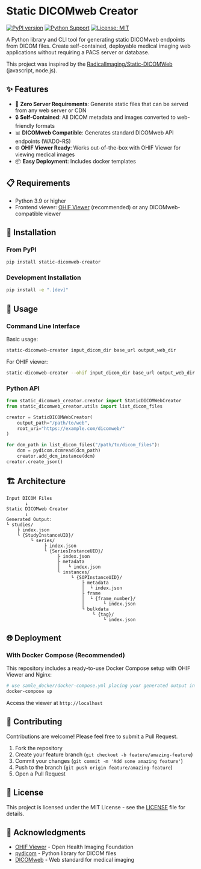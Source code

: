# Static DICOMweb Creator

[![PyPI version](https://badge.fury.io/py/static-dicomweb-creator.svg)](https://badge.fury.io/py/static-dicomweb-creator)
[![Python Support](https://img.shields.io/pypi/pyversions/static-dicomweb-creator.svg)](https://pypi.org/project/static-dicomweb-creator/)
[![License: MIT](https://img.shields.io/badge/License-MIT-yellow.svg)](https://opensource.org/licenses/MIT)

A Python library and CLI tool for generating static DICOMweb endpoints from DICOM files. Create self-contained, deployable medical imaging web applications without requiring a PACS server or database.

This project was inspired by the [RadicalImaging/Static-DICOMWeb](https://github.com/RadicalImaging/static-dicomweb) (javascript, node.js).

## ✨ Features

- 🚀 **Zero Server Requirements**: Generate static files that can be served from any web server or CDN
- 🔒 **Self-Contained**: All DICOM metadata and images converted to web-friendly formats
- 📊 **DICOMweb Compatible**: Generates standard DICOMweb API endpoints (WADO-RS)
- 🌐 **OHIF Viewer Ready**: Works out-of-the-box with OHIF Viewer for viewing medical images
- 📦 **Easy Deployment**: Includes docker templates

## 📋 Requirements

- Python 3.9 or higher
- Frontend viewer: [OHIF Viewer](https://ohif.org/) (recommended) or any DICOMweb-compatible viewer

## 🚀 Installation

### From PyPI

```bash
pip install static-dicomweb-creator
```

### Development Installation

```bash
pip install -e ".[dev]"
```

## 📖 Usage

### Command Line Interface

Basic usage:

```bash
static-dicomweb-creator input_dicom_dir base_url output_web_dir
```

For OHIF viewer:

```bash
static-dicomweb-creator --ohif input_dicom_dir base_url output_web_dir
```

### Python API

```python
from static_dicomweb_creator.creator import StaticDICOMWebCreator
from static_dicomweb_creator.utils import list_dicom_files

creator = StaticDICOMWebCreator(
    output_path="/path/to/web",
    root_uri="https://example.com/dicomweb/"
)

for dcm_path in list_dicom_files("/path/to/dicom_files"):
    dcm = pydicom.dcmread(dcm_path)
    creator.add_dcm_instance(dcm)
creator.create_json()
```

## 🏗️ Architecture

```
Input DICOM Files
       ↓
Static DICOMweb Creator
       ↓
Generated Output:
└ studies/
    ├ index.json
    └ {StudyInstanceUID}/
         └ series/
              ├ index.json
              └ {SeriesInstanceUID}/
                   ├ index.json
                   ├ metadata
                   │   └ index.json
                   └ instances/
                        └ {SOPInstanceUID}/
                            ├ metadata
                            │  └ index.json
                            ├ frame
                            │  └ {frame_number}/
                            │       └ index.json
                            └ bulkdata
                                └ {tag}/
                                    └ index.json
```

## 🌐 Deployment

### With Docker Compose (Recommended)

This repository includes a ready-to-use Docker Compose setup with OHIF Viewer and Nginx:

```bash
# use samle_docker/docker-compose.yml placing your generated output in static_dicomweb/
docker-compose up
```

Access the viewer at `http://localhost`

## 🤝 Contributing

Contributions are welcome! Please feel free to submit a Pull Request.

1. Fork the repository
2. Create your feature branch (`git checkout -b feature/amazing-feature`)
3. Commit your changes (`git commit -m 'Add some amazing feature'`)
4. Push to the branch (`git push origin feature/amazing-feature`)
5. Open a Pull Request

## 📄 License

This project is licensed under the MIT License - see the [LICENSE](LICENSE) file for details.

## 🙏 Acknowledgments

- [OHIF Viewer](https://ohif.org/) - Open Health Imaging Foundation
- [pydicom](https://pydicom.github.io/) - Python library for DICOM files
- [DICOMweb](https://www.dicomstandard.org/using/dicomweb) - Web standard for medical imaging
